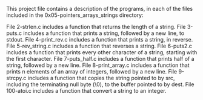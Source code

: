 This project file contains a description of the programs, in each of the files included in the 0x05-pointers_arrays_strings directory:

File 2-strlen.c includes a function that returns the length of a string.
File 3-puts.c includes a function that prints a string, followed by a new line, to stdout.
File 4-print_rev.c includes a function that prints a string, in reverse.
File 5-rev_string.c includes a function that reverses a string.
File 6-puts2.c includes a function that prints every other character of a string, starting with the first character.
File 7-puts_half.c includes a function that prints half of a string, followed by a new line.
File 8-print_array.c includes  a function that prints n elements of an array of integers, followed by a new line.
File 9-strcpy.c includes a function that copies the string pointed to by src, including the terminating null byte (\0), to the buffer pointed to by dest.
File 100-atoi.c includes a function that convert a string to an integer.
